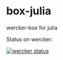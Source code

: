 box-julia
=========

wercker-box for julia


Status on wercker:

[![wercker status](https://app.wercker.com/status/fffa3740cfc911e7768d25d14e13e9f0/m "wercker status")](https://app.wercker.com/project/bykey/fffa3740cfc911e7768d25d14e13e9f0)
